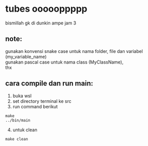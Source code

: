 # tubes oooooppppp

bismillah gk di dunkin ampe jam 3
</br>

## note:

gunakan konvensi snake case untuk nama folder, file dan variabel (my_variable_name) </br>
gunakan pascal case untuk nama class (MyClassName), </br>
thx
</br>

## cara compile dan run main:

1. buka wsl
2. set directory terminal ke src
3. run command berikut

```
make
../bin/main
```

4. untuk clean

```
make clean
```
